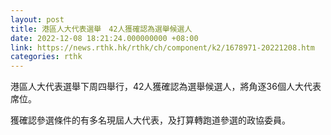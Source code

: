 ```yaml
---
layout: post
title: 港區人大代表選舉　42人獲確認為選舉候選人
date: 2022-12-08 18:21:24.000000000 +08:00
link: https://news.rthk.hk/rthk/ch/component/k2/1678971-20221208.htm
categories: rthk
---
```


港區人大代表選舉下周四舉行，42人獲確認為選舉候選人，將角逐36個人大代表席位。 

獲確認參選條件的有多名現屆人大代表，及打算轉跑道參選的政協委員。
